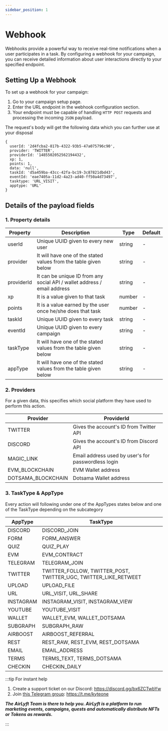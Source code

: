 ```yaml
---
sidebar_position: 1
---
```


# Webhook

Webhooks provide a powerful way to receive real-time notifications when a user participates in a task. By configuring a webhook for your campaign, you can receive detailed information about user interactions directly to your specified endpoint.

## Setting Up a Webhook

To set up a webhook for your campaign:

1. Go to your campaign setup page.
2. Enter the URL endpoint in the webhook configuration section.
3. Your endpoint must be capable of handling `HTTP POST` requests and processing the incoming `JSON` payload.

The request's body will get the following data which you can further use at your disposal

```
{
  userId: '2d4fcba2-817b-4322-93b5-47a075796c90',
  provider: 'TWITTER',
  providerId: '1485502052562194432',
  xp: 1,
  points: 1,
  data: 'null',
  taskId: 'd5a459ba-43cc-42fa-bc19-3c87821dbd43',
  eventId: 'eae7405a-11d2-4a23-ad40-ff50a4d73497',
  tasktype: 'URL_VISIT',
  apptype: 'URL'
}

```

## Details of the payload fields

### 1. Property details

| Property   | Description                                                              | Type   | Default |
| ---------- | ------------------------------------------------------------------------ | ------ | ------- |
| userId     | Unique UUID given to every new user                                      | string | -       |
| provider   | It will have one of the stated values from the table given below         | string | -       |
| providerId | It can be unique ID from any social API / wallet address / email address | string | -       |
| xp         | It is a value given to that task                                         | number | -       |
| points     | It is a value earned by the user once he/she does that task              | number | -       |
| taskId     | Unique UUID given to every task                                          | string | -       |
| eventId    | Unique UUID given to every campaign                                      | string | -       |
| taskType   | It will have one of the stated values from the table given below         | string | -       |
| appType    | It will have one of the stated values from the table given below         | string | -       |

### 2. Providers

For a given data, this specifies which social platform they have used to perform this action.

| Provider           | ProviderId                                          |
| ------------------ | --------------------------------------------------- |
| TWITTER            | Gives the account's ID from Twitter API             |
| DISCORD            | Gives the account's ID from Discord API             |
| MAGIC_LINK         | Email address used by user's for passwordless login |
| EVM_BLOCKCHAIN     | EVM Wallet address                                  |
| DOTSAMA_BLOCKCHAIN | Dotsama Wallet address                              |

### 3. TaskType & AppType

Every action will following under one of the AppTypes states below and one of the TaskType depending on the subcategory

| AppType   | TaskType                                                        |
| --------- | --------------------------------------------------------------- |
| DISCORD   | DISCORD_JOIN                                                    |
| FORM      | FORM_ANSWER                                                     |
| QUIZ      | QUIZ_PLAY                                                       |
| EVM       | EVM_CONTRACT                                                    |
| TELEGRAM  | TELEGRAM_JOIN                                                   |
| TWITTER   | TWITTER_FOLLOW, TWITTER_POST, TWITTER_UGC, TWITTER_LIKE_RETWEET |
| UPLOAD    | UPLOAD_FILE                                                     |
| URL       | URL_VISIT, URL_SHARE                                            |
| INSTAGRAM | INSTAGRAM_VISIT, INSTAGRAM_VIEW                                 |
| YOUTUBE   | YOUTUBE_VISIT                                                   |
| WALLET    | WALLET_EVM, WALLET_DOTSAMA                                      |
| SUBGRAPH  | SUBGRAPH_RAW                                                    |
| AIRBOOST  | AIRBOOST_REFERRAL                                               |
| REST      | REST_RAW, REST_EVM, REST_DOTSAMA                                |
| EMAIL     | EMAIL_ADDRESS                                                   |
| TERMS     | TERMS_TEXT, TERMS_DOTSAMA                                       |
| CHECKIN   | CHECKIN_DAILY                                                   |

:::tip For instant help

1. Create a support ticket on our Discord: https://discord.gg/bx6ZCTwbYw
2. Join [this Telegram group](https://t.me/kyteone): https://t.me/kyteone

**_The AirLyft Team is there to help you. AirLyft is a platform to run marketing events, campaigns, quests and automatically distribute NFTs or Tokens as rewards._**

:::
